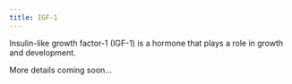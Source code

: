 ```yaml
---
title: IGF-1
---
```


Insulin-like growth factor-1 (IGF-1) is a hormone that plays a role in growth and development.

More details coming soon...
